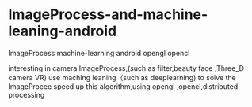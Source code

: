 # ImageProcess-and-machine-leaning-android
ImageProcess machine-learning android opengl opencl


interesting in camera ImageProcess,(such as filter,beauty face ,Three_D camera VR)
use maching leaning（such as deeplearning) to solve the ImageProcee
speed up this algorithm,using opengl ,opencl,distributed processing
